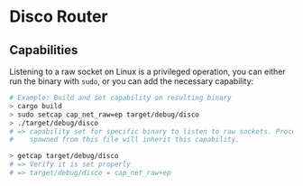 # Disco Router

## Capabilities

Listening to a raw socket on Linux is a privileged operation, you can either
run the binary with `sudo`, or you can add the necessary capability:

```bash
# Example: Build and set capability on resulting binary
> cargo build
> sudo setcap cap_net_raw=ep target/debug/disco
> ./target/debug/disco
# => capability set for specific binary to listen to raw sockets. Process
#    spawned from this file will inherit this capability.

> getcap target/debug/disco
# => Verify it is set properly
# => target/debug/disco = cap_net_raw+ep
```